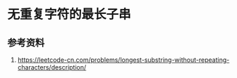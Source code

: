 # 无重复字符的最长子串


## 参考资料

1. https://leetcode-cn.com/problems/longest-substring-without-repeating-characters/description/


